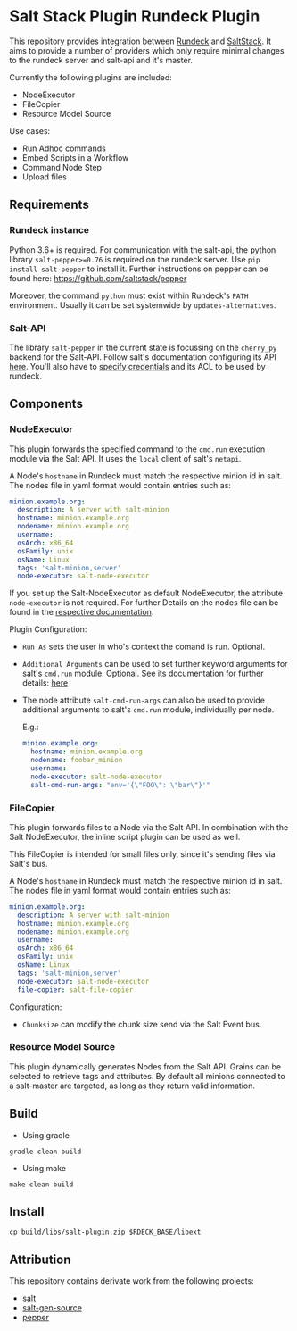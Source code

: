 # Salt Stack Plugin Rundeck Plugin

This repository provides integration between [Rundeck](https://www.rundeck.com)
and [SaltStack](https://www.saltproject.io). It aims to provide a number of
providers which only require minimal changes to the rundeck server and salt-api
and it's master.

Currently the following plugins are included:
  * NodeExecutor
  * FileCopier
  * Resource Model Source

Use cases:
  * Run Adhoc commands
  * Embed Scripts in a Workflow
  * Command Node Step
  * Upload files

## Requirements

### Rundeck instance
Python 3.6+ is required. For communication with the salt-api, the python
library `salt-pepper>=0.76` is required on the rundeck server.
Use `pip install salt-pepper` to install it.
Further instructions on pepper can be found here: https://github.com/saltstack/pepper

Moreover, the command `python` must exist within Rundeck's `PATH` environment.
Usually it can be set systemwide by `updates-alternatives`.


### Salt-API
The library `salt-pepper` in the current state is focussing on the `cherry_py`
backend for the Salt-API. Follow salt's documentation configuring its API
[here](https://docs.saltproject.io/en/latest/ref/netapi/all/salt.netapi.rest_cherrypy.html).
You'll also have to [specify credentials](https://docs.saltproject.io/en/latest/topics/eauth/index.html)
and its ACL to be used by rundeck.

## Components

### NodeExecutor
This plugin forwards the specified command to the `cmd.run` execution module via
the Salt API. It uses the `local` client of salt's `netapi`.

A Node's `hostname` in Rundeck must match the respective minion id in salt.
The nodes file in yaml format would contain entries such as:
```yaml
minion.example.org:
  description: A server with salt-minion
  hostname: minion.example.org
  nodename: minion.example.org
  username:
  osArch: x86_64
  osFamily: unix
  osName: Linux
  tags: 'salt-minion,server'
  node-executor: salt-node-executor
```
If you set up the Salt-NodeExecutor as default NodeExecutor, the attribute
`node-executor` is not required. For further Details on the nodes file can be
found in the [respective
documentation](https://docs.rundeck.com/docs/manual/document-format-reference/).


Plugin Configuration:
* `Run As` sets the user in who's context the comand is run. Optional.
* `Additional Arguments` can be used to set further keyword arguments for
  salt's `cmd.run` module. Optional. See its documentation for further details:
  [here](https://docs.saltproject.io/en/latest/ref/modules/all/salt.modules.cmdmod.html#salt.modules.cmdmod.run)
* The node attribute `salt-cmd-run-args` can also be used to provide additional
  arguments to salt's `cmd.run` module, individually per node.

  E.g.:
  ```yaml
  minion.example.org:
    hostname: minion.example.org
    nodename: foobar_minion
    username:
    node-executor: salt-node-executor
    salt-cmd-run-args: "env='{\"FOO\": \"bar\"}'"
  ```

### FileCopier
This plugin forwards files to a Node via the Salt API. In combination with the
Salt NodeExecutor, the inline script plugin can be used as well.

This FileCopier is intended for small files only, since it's sending files via
Salt's bus.

A Node's `hostname` in Rundeck must match the respective minion id in salt.
The nodes file in yaml format would contain entries such as:
```yaml
minion.example.org:
  description: A server with salt-minion
  hostname: minion.example.org
  nodename: minion.example.org
  username:
  osArch: x86_64
  osFamily: unix
  osName: Linux
  tags: 'salt-minion,server'
  node-executor: salt-node-executor
  file-copier: salt-file-copier
```

Configuration:
* `Chunksize` can modify the chunk size send via the Salt Event bus.

### Resource Model Source
This plugin dynamically generates Nodes from the Salt API. Grains can be
selected to retrieve tags and attributes. By default all minions connected to a
salt-master are targeted, as long as they return valid information.


## Build

* Using gradle
```
gradle clean build
```

* Using make

```
make clean build
```

## Install

```
cp build/libs/salt-plugin.zip $RDECK_BASE/libext
```



## Attribution

This repository contains derivate work from the following projects:

* [salt](https://github.com/saltstack/salt)
* [salt-gen-source](https://github.com/amendlik/salt-gen-resource)
* [pepper](https://github.com/saltstack/pepper)

